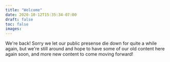 ```yaml
---
title: "Welcome"
date: 2020-10-12T15:35:34-07:00
draft: false
toc: false
images:
---
```


We're back! Sorry we let our public presense die down for quite a while again, but we're still around and hope to have some of our old content here again soon, and more new content to come moving forward!
